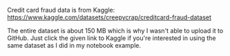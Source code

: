 Credit card fraud data is from Kaggle: https://www.kaggle.com/datasets/creepycrap/creditcard-fraud-dataset

The entire dataset is about 150 MB which is why I wasn't able to upload it to GitHub. Just click the given link to Kaggle if you're interested in using the same dataset as I did in my notebook example.
